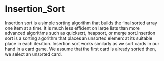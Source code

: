 # Insertion_Sort
Insertion sort is a simple sorting algorithm that builds the final sorted array one item at a time. It is much less efficient on large lists than more advanced algorithms such as quicksort, heapsort, or merge sort.Insertion sort is a sorting algorithm that places an unsorted element at its suitable place in each iteration. Insertion sort works similarly as we sort cards in our hand in a card game. We assume that the first card is already sorted then, we select an unsorted card.
